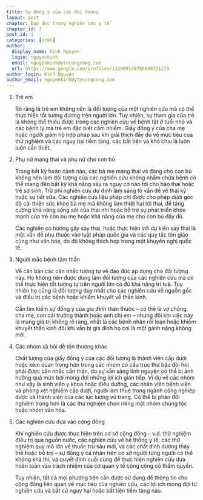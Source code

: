 ```yaml
---
title: Sự đồng ý của các đối tượng
layout: post
chapter: Đạo đức trong nghiên cứu y tế
chapter_id: 2
post_id: 1
categories: [nckh]
author:
  display_name: Kinh Nguyen
  login: nguyenkinh
  email: nguyenkinh@ytecongcong.com
  url: https://www.google.com/profiles/112009149785989721279
author_login: Kinh Nguyen
author_email: nguyenkinh@ytecongcong.com
---
```


1.  Trẻ em

    Rõ ràng là trẻ em không nên là đối tượng của một nghiên cứu mà có thể thực hiện tốt tương đương trên người lớn. Tuy nhiên, sự tham gia của trẻ là không thể thiếu được trong các nghiên cứu về bệnh tật ở tuổi nhỏ và các bệnh lý mà trẻ em đặc biệt cảm nhiễm. Giấy đồng ý của cha mẹ hoặc người giám hộ hợp pháp sau khi giải thích đầy đủ về mục tiêu của thử nghiệm và các nguy hại tiềm tàng, các bất tiện và khó chịu là luôn luôn cần thiết.

2.  Phụ nữ mang thai và phụ nữ cho con bú

    Trong bất kỳ hoàn cảnh nào, các bà mẹ mang thai và đang cho con bú không nên làm đối tượng của các nghiên cứu không nhằm chữa bệnh có thể mang đến bất kỳ khả năng xảy ra nguy cơ nào tới cho bào thai hoặc trẻ sơ sinh. Trừ phi nghiên cứu dự định làm sáng tỏ vấn đề về thai kỳ hoặc sự tiết sữa. Các nghiên cứu liệu pháp chỉ được cho phép dưới góc độ cải thiện sức khỏe bà mẹ mà không làm thiệt hại tới thai, để tăng cường khả năng sống sót của thai nhi hoặc hỗ trợ sự phát triển khỏe mạnh của trẻ còn bú mẹ hoặc khả năng của mẹ cho con bú đầy đủ.

    Các nghiên có hướng gây sảy thai, hoặc thực hiện với dự kiến sảy thai là một vấn đề phụ thuộc vào luật pháp quốc gia và các quy tắc tôn giáo cũng như văn hóa, do đó không thích hợp trong một khuyến nghị quốc tế.

3.  Người mắc bệnh tâm thần

    Về căn bản các cân nhắc tương tự về đạo đức áp dụng cho đối tượng này. Họ không nên được dùng làm đối tượng của các nghiên cứu mà có thể thực hiện tốt tương tự trên người lớn có đủ khả năng trí tuệ. Tuy nhiên họ cũng là đối tượng duy nhất cho các nghiên cứu về nguồn gốc và điều trị các bệnh hoặc khiếm khuyết về thần kinh.

    Cần tìm kiếm sự đồng ý của gia đình thân thuộc – có thể là vợ chồng, cha mẹ, con cái trường thành hoặc anh chị em – nhưng đôi khi việc này là mang giá trị không rõ ràng, nhất là các bệnh nhân rối loạn hoặc khiếm khuyết thần kinh đôi khi vẫn bị gia đình họ coi là một gánh nặng không mời.

4.  Các nhóm xã hội dễ tổn thương khác

    Chất lượng của giấy đồng ý của các đối tượng là thành viên cấp dưới hoặc kém quan trọng hơn trong các nhóm có cấu trúc thứ bậc đòi hỏi phải được cân nhắc cẩn thận, do sự sẵn sàng tình nguyện có thể bị ảnh hưởng quá mức bởi mong đợi những lợi ích gián tiếp. Ví dụ về các nhóm như vậy là sinh viên y khoa hoặc điều dưỡng, các nhân viên bệnh viện và phòng xét nghiệm cấp dưới, người làm thuê trong ngành công nghiệp dược và thành viên của các lực lượng vũ trang. Có thể bị phản đối nghiêm trọng hơn là các thử nghiệm chọn riêng một nhóm chủng tộc hoặc nhóm văn hóa.

5.  Các nghiên cứu dựa vào cộng đồng

    Khi nghiên cứu được thực hiện trên cơ sở cộng đồng – v.d. thử nghiệm điều trị qua nguồn nước, các nghiên cứu về hệ thống y tế, các thử nghiệm quy mô lớn về thuốc trừ sâu mới, và các chất dinh dương thay thế hoặc bổ trợ – sự đồng ý cá nhân trên cơ sở người từng người có thể không khả thi, và quyết định cuối cùng để thực hiện nghiên cứu dựa hoàn toàn vào trách nhiệm của cơ quan y tế công cộng có thẩm quyền.

    Tuy nhiên, tất cả mọi phương tiện cần được sử dụng để thông tin cho cộng đồng liên quan về mục tiêu của nghiên cứu, các lợi ích mong đợi từ nghiên cứu và bất cứ nguy hại hoặc bất tiện tiềm tàng nào.